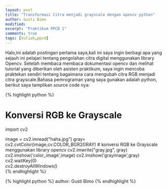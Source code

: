 ```yaml
---
layout: post
title: "Transformasi Citra menjadi grayscale dengan opencv python"
author: Gusti Bimo
modified:
excerpt: "Praktikum PPCD 1"
comments: true
tags: [kuliah,ppcd]
---
```


Halo,ini adalah postingan pertama saya,kali ini saya ingin berbagi apa yang sejauh ini pelajari tentang pengolahan citra digital menggunakan library Opencv. Setelah membaca membaca dokumentasi opencv dan melihat tutorial yang diberikan oleh asisten praktikum, saya ingin mencoba praktekan sendiri tentang bagaimana cara mengubah citra RGB menjadi citra grayscale.Bahasa pemrograman yang saya gunakan adalah python, berikut saya tamplikan source code nya:

{% highlight python %}
# Konversi RGB ke Grayscale
import cv2

image = cv2.imread("haha.jpg")
gray= cv2.cvtColor(image,cv.COLOR_BGR2GRAY) # konversi RGB ke Grayscale menggunakan library opencv
cv2.imwrite("gray.jpg", gray)
cv2.imshow('color_image',image)
cv2.imshow('grayimage',gray) 
cv2.waitKey(0)                 
cv2.destroyAllWindows()       
{% endhighlight %}

{% highlight python %}
author: Gusti Bimo
{% endhighlight %}
